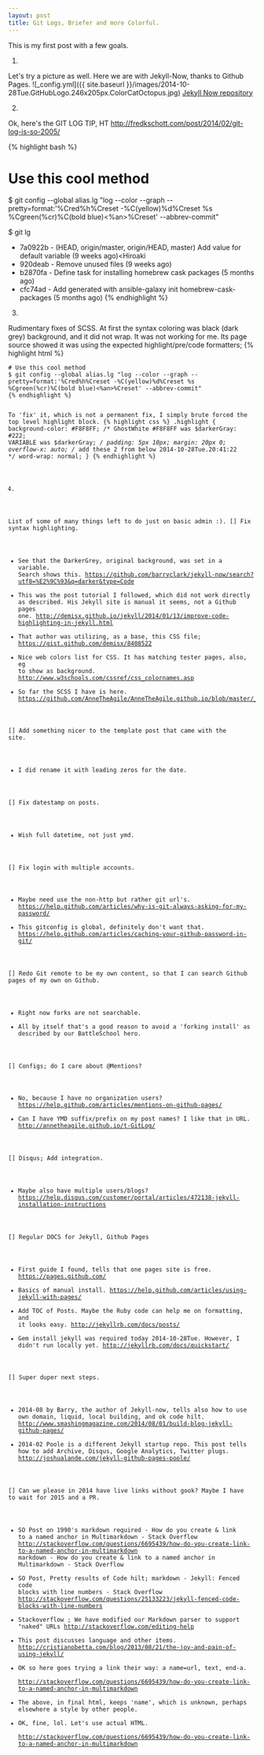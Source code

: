 ```yaml
---
layout: post
title: Git Logs, Briefer and more Colorful. 
---
```


This is my first post with a few goals. 

1.
Let's try a picture as well. Here we are with Jekyll-Now, thanks to Github Pages.
![_config.yml]({{ site.baseurl }}/images/2014-10-28Tue.GitHubLogo.246x205px.ColorCatOctopus.jpg)
 [Jekyll Now repository](https://github.com/barryclark/jekyll-now) 

2.
Ok, here's the GIT LOG TIP, HT  http://fredkschott.com/post/2014/02/git-log-is-so-2005/

{% highlight bash %}
# Use this cool method
$ git config --global alias.lg "log --color --graph --pretty=format:'%Cred%h%Creset -%C(yellow)%d%Creset %s %Cgreen(%cr)%C(bold blue)<%an>%Creset' --abbrev-commit"

$ git lg
* 7a0922b - (HEAD, origin/master, origin/HEAD, master) Add value for default variable (9 weeks ago)<Hiroaki
* 920deab - Remove unused files (9 weeks ago)<Hiroaki Nakamura>
* b2870fa - Define task for installing homebrew cask packages (5 months ago)<Hiroaki Nakamura>
* cfc74ad - Add generated with ansible-galaxy init homebrew-cask-packages (5 months ago)<Hiroaki Nakamura>
{% endhighlight  %}

3.
Rudimentary fixes of SCSS. 
At first the syntax coloring was black (dark grey) background, and it did not wrap.
It was not working for me. Its page source showed it was using the expected highlight/pre/code formatters; 
{% highlight html %}
<div class="highlight"><pre><code class="language-bash" data-lang="bash"><span class="c"># Use this cool method</span>
<span class="nv">$ </span>git config --global alias.lg <span class="s2">&quot;log --color --graph --pretty=format:&#39;%Cred%h%Creset -%C(yellow)%d%Creset %s %Cgreen(%cr)%C(bold blue)&lt;%an&gt;%Creset&#39; --abbrev-commit&quot;</span>
{% endhighlight %}

To 'fix' it, which is not a permanent fix, I simply brute forced the top level highlight block.
{% highlight css %}
.highlight {
  background-color: #F8F8FF;  /* GhostWhite #F8F8FF  was  $darkerGray: #222; VARIABLE was $darkerGray; */
  padding: 5px 10px;
  margin: 20px 0;
  overflow-x: auto; /* add these 2 from below  2014-10-28Tue.20:41:22 */
  word-wrap: normal;
}
{% endhighlight %}

4.
List of some of many things left to do just on basic admin :). 
[] Fix syntax highlighting. 
- See that the DarkerGrey, original background, was set in a variable. Search shows this. 
https://github.com/barryclark/jekyll-now/search?utf8=%E2%9C%93&q=darker&type=Code
- This was the post tutorial I followed, which did not work directly as described. His Jekyll site is manual it seems, not a Github pages one.
http://demisx.github.io/jekyll/2014/01/13/improve-code-highlighting-in-jekyll.html
- That author was utilizing, as a base, this CSS file; 
https://gist.github.com/demisx/8408522
- Nice web colors list for CSS. It has matching tester pages, also, eg to show as background.
http://www.w3schools.com/cssref/css_colornames.asp
- So far the SCSS I have is here.
https://github.com/AnneTheAgile/AnneTheAgile.github.io/blob/master/_scss/_highlights.scsshttps://github.com/AnneTheAgile/AnneTheAgile.github.io/blob/master/_scss/_highlights.scss

[] Add something nicer to the template post that came with the site. 
- I did rename it with leading zeros for the date.

[] Fix datestamp on posts.
- Wish full datetime, not just ymd.

[] Fix login with multiple accounts.
- Maybe need use the non-http but rather git url's. 
https://help.github.com/articles/why-is-git-always-asking-for-my-password/
- This gitconfig is global, definitely don't want that.
https://help.github.com/articles/caching-your-github-password-in-git/

[] Redo Git remote to be my own content, so that I can search Github pages of my own on Github. 
- Right now forks are not searchable.
- All by itself that's a good reason to avoid a 'forking install' as described by our BattleSchool hero.

[] Configs; do I care about @Mentions? 
- No, because I have no organization users?
https://help.github.com/articles/mentions-on-github-pages/
- Can I have YMD suffix/prefix on my post names? I like that in URL.
http://annetheagile.github.io/t-GitLog/


[] Disqus; Add integration.
- Maybe also have multiple users/blogs?
https://help.disqus.com/customer/portal/articles/472138-jekyll-installation-instructions

[] Regular DOCS for Jekyll, Github Pages
- First guide I found, tells that one pages site is free.
https://pages.github.com/
- Basics of manual install.
https://help.github.com/articles/using-jekyll-with-pages/
- Add TOC of Posts. Maybe the Ruby code can help me on formatting, and it looks easy.
http://jekyllrb.com/docs/posts/
- Gem install jekyll was required today 2014-10-28Tue. However, I didn't run locally yet.
http://jekyllrb.com/docs/quickstart/

[] Super duper next steps.
- 2014-08 by Barry, the author of Jekyll-now, tells also how to use own domain, liquid, local building, and ok code hilt.
http://www.smashingmagazine.com/2014/08/01/build-blog-jekyll-github-pages/
- 2014-02 Poole is a different Jekyll startup repo. This post tells how to add Archive, Disqus, Google Analytics, Twitter plugs.
http://joshualande.com/jekyll-github-pages-poole/

[] Can we please in 2014 have live links without gook? Maybe I have to wait for 2015 and a PR.
- SO Post on 1990's markdown required - How do you create & link to a named anchor in Multimarkdown - Stack Overflow
http://stackoverflow.com/questions/6695439/how-do-you-create-link-to-a-named-anchor-in-multimarkdown
markdown - How do you create & link to a named anchor in Multimarkdown - Stack Overflow
- SO Post, Pretty results of Code hilt;  markdown - Jekyll: Fenced code blocks with line numbers - Stack Overflow
http://stackoverflow.com/questions/25133223/jekyll-fenced-code-blocks-with-line-numbers
- Stackoverflow ; We have modified our Markdown parser to support "naked" URLs 
http://stackoverflow.com/editing-help
- This post discusses language and other items.
http://cristianobetta.com/blog/2013/08/21/the-joy-and-pain-of-using-jekyll/
- OK so here goes trying a link their way: a name=url, text, end-a.
<a name="http://stackoverflow.com/questions/6695439/how-do-you-create-link-to-a-named-anchor-in-multimarkdown"> http://stackoverflow.com/questions/6695439/how-do-you-create-link-to-a-named-anchor-in-multimarkdown </a>
- The above, in final html, keeps 'name', which is unknown, perhaps elsewhere a style by other people.
- OK, fine, lol. Let's use actual HTML.
<a href=" http://stackoverflow.com/questions/6695439/how-do-you-create-link-to-a-named-anchor-in-multimarkdown"> http://stackoverflow.com/questions/6695439/how-do-you-create-link-to-a-named-anchor-in-multimarkdown </a>


